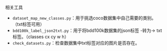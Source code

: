 相关工具

- `dataset_map_new_classes.py`：用于挑选coco数据集中自己需要的类别。（txt标签可用）
- `bdd100k_label_json2txt.py`：用于将bdd100k数据集的json标签 -转为-> txt标签。（classes cx cy w h） 
- `check_datasets.py`：检查数据集中txt标签对应的图片是否存在。